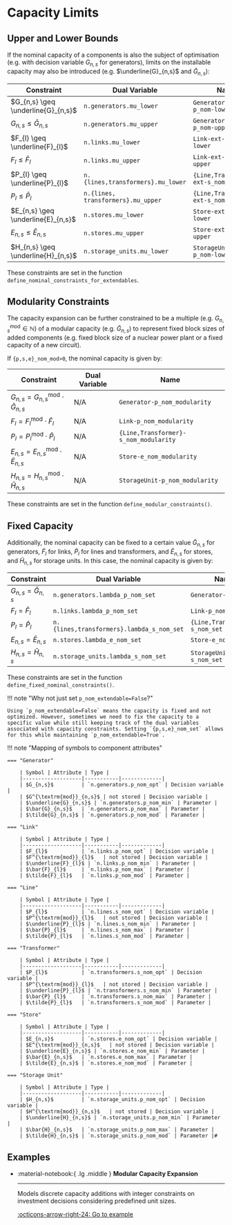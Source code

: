 # Capacity Limits

## Upper and Lower Bounds

If the nominal capacity of a components is also the subject of optimisation (e.g. with decision variable $G_{n,s}$ for generators), limits on the installable capacity may also be introduced (e.g. $\underline{G}_{n,s}$ and $\bar{G}_{n,s}$):

| Constraint | Dual Variable | Name |
|-------------------|------------------|------------------|
| $G_{n,s} \geq \underline{G}_{n,s}$ | `n.generators.mu_lower` | `Generator-ext-p_nom-lower` |
| $G_{n,s} \leq \bar{G}_{n,s}$ | `n.generators.mu_upper` | `Generator-ext-p_nom-upper` |
| $F_{l} \geq \underline{F}_{l}$ | `n.links.mu_lower` | `Link-ext-p_nom-lower` |
| $F_{l} \leq \bar{F}_{l}$ | `n.links.mu_upper` | `Link-ext-p_nom-upper` |
| $P_{l} \geq \underline{P}_{l}$ | `n.{lines,transformers}.mu_lower` | `{Line,Transformer}-ext-s_nom-lower` |
| $P_{l} \leq \bar{P}_{l}$ | `n.{lines, transformers}.mu_upper` | `{Line,Transformer}-ext-s_nom-upper` |
| $E_{n,s} \geq \underline{E}_{n,s}$ | `n.stores.mu_lower` | `Store-ext-e_nom-lower` |
| $E_{n,s} \leq \bar{E}_{n,s}$ | `n.stores.mu_upper` | `Store-ext-e_nom-upper` |
| $H_{n,s} \geq \underline{H}_{n,s}$ | `n.storage_units.mu_lower` | `StorageUnit-ext-p_nom-lower` |

These constraints are set in the function `define_nominal_constraints_for_extendables`.

## Modularity Constraints

The capacity expansion can be further constrained to be a multiple (e.g. $G^{\textrm{mod}}_{n,s} \in \mathbb{N}$) of a modular capacity (e.g. $\tilde{G}_{n,s}$) to represent fixed block sizes of added components (e.g. fixed block size of a nuclear power plant or a fixed capacity of a new circuit).

If `{p,s,e}_nom_mod>0`, the nominal capacity is given by:

| Constraint | Dual Variable | Name |
|-------------------|------------------|------------------|
| $G_{n,s} = G^{\textrm{mod}}_{n,s} \cdot \tilde{G}_{n,s}$ | N/A | `Generator-p_nom_modularity` |
| $F_{l} = F^{\textrm{mod}}_{l} \cdot \tilde{F}_{l}$ | N/A | `Link-p_nom_modularity` |
| $P_{l} = P^{\textrm{mod}}_{l} \cdot \tilde{P}_{l}$ | N/A | `{Line,Transformer}-s_nom_modularity` |
| $E_{n,s} = E^{\textrm{mod}}_{n,s} \cdot \tilde{E}_{n,s}$ | N/A | `Store-e_nom_modularity` |
| $H_{n,s} = H^{\textrm{mod}}_{n,s} \cdot \tilde{H}_{n,s}$ | N/A | `StorageUnit-p_nom_modularity` |

These constraints are set in the function `define_modular_constraints()`.


## Fixed Capacity

Additionally, the nominal capacity can be fixed to a certain value $\tilde{G}_{n,s}$ for generators, $\tilde{F}_{l}$ for links, $\tilde{P}_{l}$ for lines and transformers, and $\tilde{E}_{n,s}$ for stores, and $\tilde{H}_{n,s}$ for storage units. In this case, the nominal capacity is given by:

| Constraint | Dual Variable | Name |
|-------------------|------------------|------------------|
| $G_{n,s} = \tilde{G}_{n,s}$ | `n.generators.lambda_p_nom_set` | `Generator-p_nom_set` |
| $F_{l} = \tilde{F}_{l}$ | `n.links.lambda_p_nom_set` | `Link-p_nom_set` |
| $P_{l} = \tilde{P}_{l}$ | `n.{lines,transformers}.lambda_s_nom_set` | `{Line,Transformer}-s_nom_set` |
| $E_{n,s} = \tilde{E}_{n,s}$ | `n.stores.lambda_e_nom_set` | `Store-e_nom_set` |
| $H_{n,s} = \tilde{H}_{n,s}$ | `n.storage_units.lambda_s_nom_set` | `StorageUnit-s_nom_set` |

These constraints are set in the function `define_fixed_nominal_constraints()`.

<!-- TODO requires documentation of `p_nom_set` and `s_nom_set` in component attributes as well as `lambda_p_nom_set (only with assign_all_duals=True). -->

!!! note "Why not just set `p_nom_extendable=False`?"

    Using `p_nom_extendable=False` means the capacity is fixed and not optimized. However, sometimes we need to fix the capacity to a specific value while still keeping track of the dual variables associated with capacity constraints. Setting `{p,s,e}_nom_set` allows for this while maintaining `p_nom_extendable=True`.


!!! note "Mapping of symbols to component attributes"

    === "Generator"

        | Symbol | Attribute | Type |
        |-------------------|-----------|-------------|
        | $G_{n,s}$         | `n.generators.p_nom_opt` | Decision variable |
        | $G^{\textrm{mod}}_{n,s}$ | not stored | Decision variable |
        | $\underline{G}_{n,s}$ | `n.generators.p_nom_min` | Parameter |
        | $\bar{G}_{n,s}$   | `n.generators.p_nom_max` | Parameter |
        | $\tilde{G}_{n,s}$ | `n.generators.p_nom_mod` | Parameter |

    === "Link"

        | Symbol | Attribute | Type |
        |-------------------|-----------|-------------|
        | $F_{l}$           | `n.links.p_nom_opt` | Decision variable |
        | $F^{\textrm{mod}}_{l}$   | not stored | Decision variable |
        | $\underline{F}_{l}$ | `n.links.p_nom_min` | Parameter |
        | $\bar{F}_{l}$     | `n.links.p_nom_max` | Parameter |
        | $\tilde{F}_{l}$   | `n.links.p_nom_mod` | Parameter |

    === "Line"

        | Symbol | Attribute | Type |
        |-------------------|-----------|-------------|
        | $P_{l}$           | `n.lines.s_nom_opt` | Decision variable |
        | $P^{\textrm{mod}}_{l}$   | not stored | Decision variable |
        | $\underline{P}_{l}$ | `n.lines.s_nom_min` | Parameter |
        | $\bar{P}_{l}$     | `n.lines.s_nom_max` | Parameter |
        | $\tilde{P}_{l}$   | `n.lines.s_nom_mod` | Parameter |

    === "Transformer"

        | Symbol | Attribute | Type |
        |-------------------|-----------|-------------|
        | $P_{l}$           | `n.transformers.s_nom_opt` | Decision variable |
        | $P^{\textrm{mod}}_{l}$   | not stored | Decision variable |
        | $\underline{P}_{l}$ | `n.transformers.s_nom_min` | Parameter |
        | $\bar{P}_{l}$     | `n.transformers.s_nom_max` | Parameter |
        | $\tilde{P}_{l}$   | `n.transformers.s_nom_mod` | Parameter |

    === "Store"

        | Symbol | Attribute | Type |
        |-------------------|-----------|-------------|
        | $E_{n,s}$         | `n.stores.e_nom_opt` | Decision variable |
        | $E^{\textrm{mod}}_{n,s}$   | not stored | Decision variable |
        | $\underline{E}_{n,s}$ | `n.stores.e_nom_min` | Parameter |
        | $\bar{E}_{n,s}$   | `n.stores.e_nom_max` | Parameter |
        | $\tilde{E}_{n,s}$ | `n.stores.e_nom_mod` | Parameter |
    
    === "Storage Unit"

        | Symbol | Attribute | Type |
        |-------------------|-----------|-------------|
        | $H_{n,s}$         | `n.storage_units.p_nom_opt` | Decision variable |
        | $H^{\textrm{mod}}_{n,s}$   | not stored | Decision variable |
        | $\underline{H}_{n,s}$ | `n.storage_units.p_nom_min` | Parameter |
        | $\bar{H}_{n,s}$   | `n.storage_units.p_nom_max` | Parameter |
        | $\tilde{H}_{n,s}$ | `n.storage_units.p_nom_mod` | Parameter |#


## Examples


<div class="grid cards" markdown>

-   :material-notebook:{ .lg .middle } **Modular Capacity Expansion**

    ---

    Models discrete capacity additions with integer constraints on investment
    decisions considering predefined unit sizes.

    [:octicons-arrow-right-24: Go to example](../../examples/modular-expansion.ipynb)

</div>

